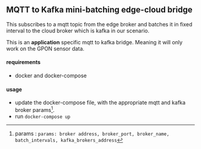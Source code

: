 ## MQTT to Kafka mini-batching edge-cloud bridge

This subscribes to a mqtt topic from the edge broker and batches it in fixed interval to the cloud broker which is kafka in our scenario.

This is an **application** specific mqtt to kafka bridge. Meaning it will only work on the GPON sensor data.

#### requirements
* docker and docker-compose

#### usage
* update the docker-compose file, with the appropriate mqtt and kafka broker params[^1].
* run `docker-compose up`


[^1]: params : `params: broker address, broker_port, broker_name, batch_intervals, kafka_brokers_address`